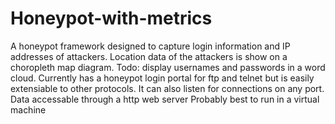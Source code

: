 # Honeypot-with-metrics
A honeypot framework designed to capture login information and IP addresses of attackers.
Location data of the attackers is show on a choropleth map diagram.
Todo: display usernames and passwords in a word cloud.
Currently has a honeypot login portal for ftp and telnet but is easily extensiable to other protocols.
It can also listen for connections on any port.
Data accessable through a http web server
Probably best to run in a virtual machine
